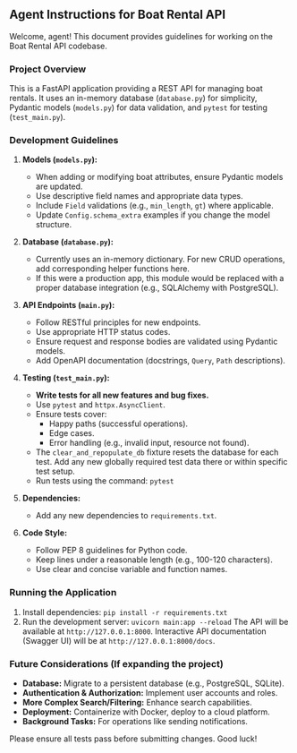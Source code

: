 ## Agent Instructions for Boat Rental API

Welcome, agent! This document provides guidelines for working on the Boat Rental API codebase.

### Project Overview

This is a FastAPI application providing a REST API for managing boat rentals. It uses an in-memory database (`database.py`) for simplicity, Pydantic models (`models.py`) for data validation, and `pytest` for testing (`test_main.py`).

### Development Guidelines

1.  **Models (`models.py`):**
    *   When adding or modifying boat attributes, ensure Pydantic models are updated.
    *   Use descriptive field names and appropriate data types.
    *   Include `Field` validations (e.g., `min_length`, `gt`) where applicable.
    *   Update `Config.schema_extra` examples if you change the model structure.

2.  **Database (`database.py`):**
    *   Currently uses an in-memory dictionary. For new CRUD operations, add corresponding helper functions here.
    *   If this were a production app, this module would be replaced with a proper database integration (e.g., SQLAlchemy with PostgreSQL).

3.  **API Endpoints (`main.py`):**
    *   Follow RESTful principles for new endpoints.
    *   Use appropriate HTTP status codes.
    *   Ensure request and response bodies are validated using Pydantic models.
    *   Add OpenAPI documentation (docstrings, `Query`, `Path` descriptions).

4.  **Testing (`test_main.py`):**
    *   **Write tests for all new features and bug fixes.**
    *   Use `pytest` and `httpx.AsyncClient`.
    *   Ensure tests cover:
        *   Happy paths (successful operations).
        *   Edge cases.
        *   Error handling (e.g., invalid input, resource not found).
    *   The `clear_and_repopulate_db` fixture resets the database for each test. Add any new globally required test data there or within specific test setup.
    *   Run tests using the command: `pytest`

5.  **Dependencies:**
    *   Add any new dependencies to `requirements.txt`.

6.  **Code Style:**
    *   Follow PEP 8 guidelines for Python code.
    *   Keep lines under a reasonable length (e.g., 100-120 characters).
    *   Use clear and concise variable and function names.

### Running the Application

1.  Install dependencies: `pip install -r requirements.txt`
2.  Run the development server: `uvicorn main:app --reload`
    The API will be available at `http://127.0.0.1:8000`.
    Interactive API documentation (Swagger UI) will be at `http://127.0.0.1:8000/docs`.

### Future Considerations (If expanding the project)

*   **Database:** Migrate to a persistent database (e.g., PostgreSQL, SQLite).
*   **Authentication & Authorization:** Implement user accounts and roles.
*   **More Complex Search/Filtering:** Enhance search capabilities.
*   **Deployment:** Containerize with Docker, deploy to a cloud platform.
*   **Background Tasks:** For operations like sending notifications.

Please ensure all tests pass before submitting changes. Good luck!
